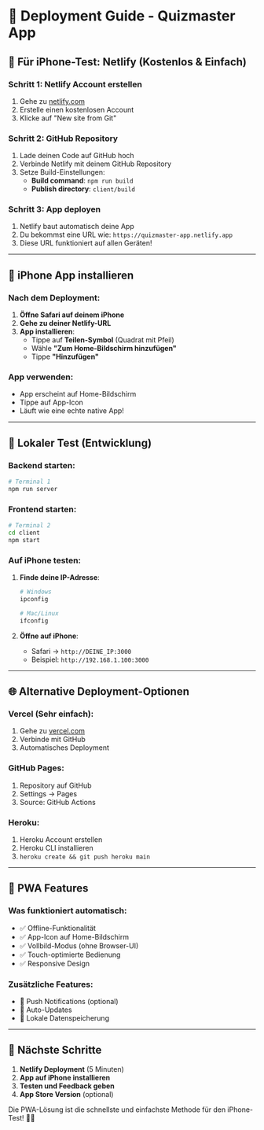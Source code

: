 # 🚀 Deployment Guide - Quizmaster App

## 📱 Für iPhone-Test: Netlify (Kostenlos & Einfach)

### Schritt 1: Netlify Account erstellen
1. Gehe zu [netlify.com](https://netlify.com)
2. Erstelle einen kostenlosen Account
3. Klicke auf "New site from Git"

### Schritt 2: GitHub Repository
1. Lade deinen Code auf GitHub hoch
2. Verbinde Netlify mit deinem GitHub Repository
3. Setze Build-Einstellungen:
   - **Build command**: `npm run build`
   - **Publish directory**: `client/build`

### Schritt 3: App deployen
1. Netlify baut automatisch deine App
2. Du bekommst eine URL wie: `https://quizmaster-app.netlify.app`
3. Diese URL funktioniert auf allen Geräten!

---

## 📱 iPhone App installieren

### Nach dem Deployment:
1. **Öffne Safari auf deinem iPhone**
2. **Gehe zu deiner Netlify-URL**
3. **App installieren**:
   - Tippe auf **Teilen-Symbol** (Quadrat mit Pfeil)
   - Wähle **"Zum Home-Bildschirm hinzufügen"**
   - Tippe **"Hinzufügen"**

### App verwenden:
- App erscheint auf Home-Bildschirm
- Tippe auf App-Icon
- Läuft wie eine echte native App!

---

## 🔧 Lokaler Test (Entwicklung)

### Backend starten:
```bash
# Terminal 1
npm run server
```

### Frontend starten:
```bash
# Terminal 2
cd client
npm start
```

### Auf iPhone testen:
1. **Finde deine IP-Adresse**:
   ```bash
   # Windows
   ipconfig
   
   # Mac/Linux
   ifconfig
   ```

2. **Öffne auf iPhone**:
   - Safari → `http://DEINE_IP:3000`
   - Beispiel: `http://192.168.1.100:3000`

---

## 🌐 Alternative Deployment-Optionen

### Vercel (Sehr einfach):
1. Gehe zu [vercel.com](https://vercel.com)
2. Verbinde mit GitHub
3. Automatisches Deployment

### GitHub Pages:
1. Repository auf GitHub
2. Settings → Pages
3. Source: GitHub Actions

### Heroku:
1. Heroku Account erstellen
2. Heroku CLI installieren
3. `heroku create && git push heroku main`

---

## 📱 PWA Features

### Was funktioniert automatisch:
- ✅ Offline-Funktionalität
- ✅ App-Icon auf Home-Bildschirm
- ✅ Vollbild-Modus (ohne Browser-UI)
- ✅ Touch-optimierte Bedienung
- ✅ Responsive Design

### Zusätzliche Features:
- 📱 Push Notifications (optional)
- 🔄 Auto-Updates
- 💾 Lokale Datenspeicherung

---

## 🎯 Nächste Schritte

1. **Netlify Deployment** (5 Minuten)
2. **App auf iPhone installieren**
3. **Testen und Feedback geben**
4. **App Store Version** (optional)

Die PWA-Lösung ist die schnellste und einfachste Methode für den iPhone-Test! 📱✨ 